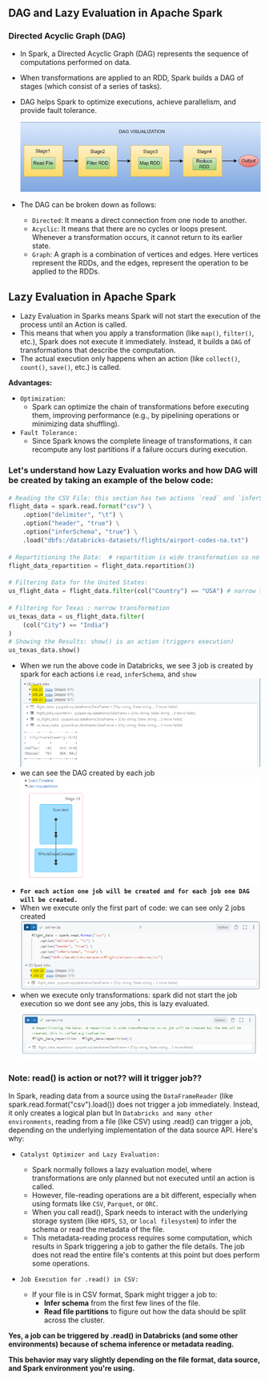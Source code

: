 ## DAG and Lazy Evaluation in Apache Spark

### Directed Acyclic Graph (DAG)
- In Spark, a Directed Acyclic Graph (DAG) represents the sequence of computations performed on data. 
- When transformations are applied to an RDD, Spark builds a DAG of stages (which consist of a series of tasks). 
- DAG helps Spark to optimize executions, achieve parallelism, and provide fault tolerance.

  ![](https://github.com/rohish-zade/PySpark/blob/main/materials/DAG-in-spark.webp)

- The DAG can be broken down as follows:
  - `Directed`: It means a direct connection from one node to another. 
  - `Acyclic`: It means that there are no cycles or loops present. Whenever a transformation occurs, it cannot return to its earlier state.
  - `Graph`: A graph is a combination of vertices and edges. Here vertices represent the RDDs, and the edges, represent the operation to be applied to the RDDs.


## Lazy Evaluation in Apache Spark
- Lazy Evaluation in Sparks means Spark will not start the execution of the process until an Action is called.
- This means that when you apply a transformation (like `map()`, `filter()`, etc.), Spark does not execute it immediately. Instead, it builds a `DAG` of transformations that describe the computation. 
- The actual execution only happens when an action (like `collect()`, `count()`, `save()`, etc.) is called.

**Advantages:**
- `Optimization`: 
  - Spark can optimize the chain of transformations before executing them, improving performance (e.g., by pipelining operations or minimizing data shuffling).
- `Fault Tolerance:` 
  - Since Spark knows the complete lineage of transformations, it can recompute any lost partitions if a failure occurs during execution.

### Let's understand how Lazy Evaluation works and how DAG will be created by taking an example of the below code:

  ```Python
  # Reading the CSV File: this section has two actions `read` and `inferSchema` so spark will create 2 jobs and for each job DAG will be created (triggers execution)
  flight_data = spark.read.format("csv") \
      .option("delimiter", "\t") \
      .option("header", "true") \
      .option("inferSchema", "true") \
      .load("dbfs:/databricks-datasets/flights/airport-codes-na.txt")
  
  # Repartitioning the Data:  # repartition is wide transformation so no job will be created   but the DAG wil be created, this is called azy Evaluation
  flight_data_repartition = flight_data.repartition(3) 
  
  # Filtering Data for the United States:
  us_flight_data = flight_data.filter(col("Country") == "USA") # narrow transformation
  
  # Filtering for Texas : narrow transformation 
  us_texas_data = us_flight_data.filter(
      (col("City") == "India")
  )
  # Showing the Results: show() is an action (triggers execution)
  us_texas_data.show()
  ```

 - When we run the above code in Databricks, we see 3 job is created by spark for each actions i.e `read`, `inferSchema`, and `show`
   ![](https://github.com/rohish-zade/PySpark/blob/main/materials/dag_and_lazy_evaulation_1.png)
- we can see the DAG created by each job
  ![](https://github.com/rohish-zade/PySpark/blob/main/materials/dag_for_job.png)
- **`For each action one job will be created and for each job one DAG will be created.`**
- When we execute only the first part of code: we can see only 2 jobs created
  ![](https://github.com/rohish-zade/PySpark/blob/main/materials/read_csv_dag.png)
- when we execute only transformations: spark did not start the job execution so we dont see any jobs, this is lazy evaluated.
  ![](https://github.com/rohish-zade/PySpark/blob/main/materials/no_job_for_transformation.png)


### Note: read() is action or not?? will it trigger job??
In Spark, reading data from a source using the `DataFrameReader` (like spark.read.format("csv").load()) does not trigger a job immediately. Instead, it only creates a logical plan but In `Databricks and many other environments`, reading from a file (like CSV) using .read() can trigger a job, depending on the underlying implementation of the data source API. Here's why:

- `Catalyst Optimizer and Lazy Evaluation:`
  - Spark normally follows a lazy evaluation model, where transformations are only planned but not executed until an action is called.
  - However, file-reading operations are a bit different, especially when using formats like `CSV`, `Parquet`, or `ORC`.
  - When you call read(), Spark needs to interact with the underlying storage system (like `HDFS`, `S3`, or `local filesystem`) to infer the schema or read the metadata of the file.
  - This metadata-reading process requires some computation, which results in Spark triggering a job to gather the file details. The job does not read the entire file's contents at this point but does perform some operations.

- `Job Execution for .read() in CSV:`
  - If your file is in CSV format, Spark might trigger a job to:
    - **Infer schema** from the first few lines of the file.
    - **Read file partitions** to figure out how the data should be split across the cluster.

**Yes, a job can be triggered by .read() in Databricks (and some other environments) because of schema inference or metadata reading.**

**This behavior may vary slightly depending on the file format, data source, and Spark environment you're using.**